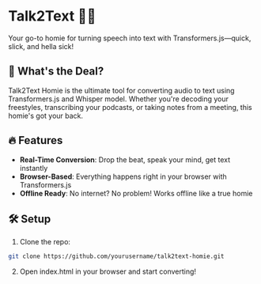 # Talk2Text 🎤✨

Your go-to homie for turning speech into text with Transformers.js—quick, slick, and hella sick!

## 🚀 What's the Deal?

Talk2Text Homie is the ultimate tool for converting audio to text using Transformers.js and Whisper model. Whether you're decoding your freestyles, transcribing your podcasts, or taking notes from a meeting, this homie's got your back.

## 🔥 Features

- **Real-Time Conversion**: Drop the beat, speak your mind, get text instantly
- **Browser-Based**: Everything happens right in your browser with Transformers.js
- **Offline Ready**: No internet? No problem! Works offline like a true homie

## 🛠️ Setup

1. Clone the repo:
```bash
git clone https://github.com/yourusername/talk2text-homie.git
````

2. Open index.html in your browser and start converting!
